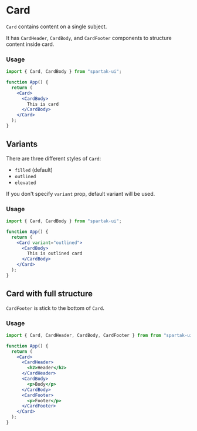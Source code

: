# Card

`Card` contains content on a single subject.

It has `CardHeader`, `CardBody`, and `CardFooter` components to structure content inside card.

### Usage

```jsx
import { Card, CardBody } from "spartak-ui";

function App() {
  return (
    <Card>
      <CardBody>
        This is card
      </CardBody>
    </Card>
  );
}
```

## Variants

There are three different styles of `Card`:

- `filled` (default)
- `outlined`
- `elevated`

If you don't specify `variant` prop, default variant will be used.

### Usage

```jsx
import { Card, CardBody } from "spartak-ui";

function App() {
  return (
    <Card variant="outlined">
      <CardBody>
        This is outlined card
      </CardBody>
    </Card>
  );
}
```

## Card with full structure

`CardFooter` is stick to the bottom of `Card`.

### Usage

```jsx
import { Card, CardHeader, CardBody, CardFooter } from from "spartak-ui";

function App() {
  return (
    <Card>
      <CardHeader>
        <h2>Header</h2>
      </CardHeader>
      <CardBody>
        <p>Body</p>
      </CardBody>
      <CardFooter>
        <p>Footer</p>
      </CardFooter>
    </Card>
  );
}
```
